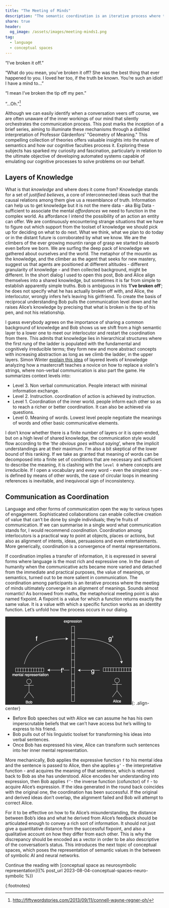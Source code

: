 ```yaml
---
title: "The Meeting of Minds"
description: "The semantic coordination is an iterative process where the meeting of minds ultimately converge in an alignment of meanings. This is post has been inspired by the book Geometry of Mearning written by Prof. Gärdenfors"
share: true
header:
  og_image: /assets/images/meeting-minds1.png
tag:
  - language
  - conceptual spaces
---
```

“I’ve broken it off.”

“What do you mean, you’ve broken it off? She was the best thing that ever happened to you. I loved her too, if the truth be known. You’re such an idiot! I have a mind to…”

“I mean I’ve broken the tip off my pen.”

“…Oh.”[^1]

Although we can easily identify when a conversation veers off course, we are often unaware of the inner workings of our mind that silently orchestrates the communication process. This post marks the inception of a brief series, aiming to illuminate these mechanisms through a distilled interpretation of Professor Gärdenfors' "Geometry of Meaning." This compelling collection of theories offers valuable insights into the nature of semantics and how our cognitive faculties process it. Exploring these subjects has sparked my curiosity and fascination, particularly in relation to the ultimate objective of developing automated systems capable of emulating our cognitive processes to solve problems on our behalf.

## Layers of Knowledge

What is that _knowledge_ and where does it come from? Knowledge stands for a set of _justified believes_, a core of interconnected ideas such that the causal relations among them give us a resemblance of truth. Information can help us to get knowledge but it is not the mere data - aka Big Data - sufficient to associate the mental _affordances_ we need to function in the complex world. As affordance I intend the possibility of an action an entity can offer. We are continuously encountering strange situations that we have to figure out which support from the toolset of knowledge we should pick up for deciding on what to do next. 
What we think, what we plan to do today or in the distant future is corroborated by what we know. We are the climbers of the ever growing mountin range of grasp we started to absorb even before we born. We are surfing the deep pack of knowledge we gathered about ourselves and the world. 
The metaphor of the mountin as the knowledge, and the climber as the agent that seeks for new mastery, suggest us that agents are positioned at different altitudes - different granularity of knowledge - and then collected background, might be different. In the short dialog I used to open this post, Bob and Alice align themselves into a shared knowledge, but sometimes it is far from simple to establish apparently simple truths. Bob is ambiguous in his ‘**I’ve broken off**’; he does not specify what he has actually broken off with, and Alice, the interlocutor, wrongly infers he’s leaving his girlfriend. To create the basis of reciprocal understanding Bob pulls the communication level down and he raises Alice’s knowledge by precising that what is broken is the tip of his pen, and not his relationship. 

I guess everybody agrees on the importance of sharing a common background of knowledge and Bob shows us we shift from a high semantic layer to a lower one to meet our interlocutor and restart the coordination from there. This admits that knowledge lies in hierarchical structures where the first rung of the ladder is populated with the fundamental and cognitively irreducible terms; they form new and more abstract concepts with increasing abstraction as long as we climb the ladder, in the upper layers. Simon Winter [explain this idea](http://simonwinter.se/avhandling/intro.html) of layered levels of knowledge analyzing how a mastercraft teaches a novice on how to replace a violin's strings, where non-verbal communication is also part the game. He summarizes context levels into:

- Level 3. Non verbal communication. People interact with minimal information exchange.
- Level 2. Instruction. coordination of action is achieved by instruction.
- Level 1. Coordination of the inner world. people inform each other so as to reach a richer or better coordination. It can also be achieved via questions.
- Level 0. Meaning of words. Lowest level people negotiate the meanings of words and other basic communicative elements.

I don’t know whether there is a finite number of layers or it is open-ended, but on a high level of shared knowledge, the communication style would flow according to the ‘_the obvious goes without saying_’, where the implicit understandings are at their maximum. I'm also a bit skeptical of the lower bound of this ranking. If we take as granted that meaning of words can be decomposed into a finite set of conditions that are necessary and sufficient to describe the meaning, it is clashing with the `level 0` where concepts are irreducible. If I open a vocabulary and every word - even the simplest one - is defined by means of other words, the case of circular loops in meaning references is inevitable, and inequivocal sign of inconsistency. 


## Communication as Coordination
Language and other forms of communication open the way to various types of engagement. Sophisticated collaborations can enable collective creation of value that can’t be done by single individuals; they’re fruits of communication. If we can summarise in a single word what communication stands for, I would recommend _coordination_. Coordination among interlocutors is a practical way to point at objects, places or actions, but also as alignment of intents, ideas, persuasions and even entertainments. More generically, coordination is a convergence of mental representations.

If coordination implies a transfer of information, it is expressed in several forms where language is the most rich and expressive one. In the dawn of humanity when the communicative acts became more varied and detached from the immediate and practical purposes, the value of meanings, or semantics, turned out to be more salient in communication. The coordination among participants is an iterative process where the meeting of minds ultimately converge in an alignment of meanings. Sounds almost romantic! As borrowed from maths, the metaphorical meeting point is also named fixpoint. A fixpoint is a value for which a function returns exactly the same value. It is a value with which a specific function works as an identity function. Let’s unfold how the process occurs in our dialog.

![image-center](/assets/images/meeting-minds.png){: .align-center}

- Before Bob speeches out with Alice we can assume he has his own imperscrutable beliefs that we can’t have access but he’s willing to express to his friend. 
- Bob pulls out of his linguistic toolset for transforming his ideas into verbal sentences.  
- Once Bob has expressed his view, Alice can transform such sentences into her inner mental representation.

More mechanically, Bob applies the expressive function `f` to his mental idea and the sentence is passed to Alice, then she applies `g’` - the interpretative function  - and acquires the meaning of that sentence, which is returned back to Bob as she has understood. Alice encodes her understanding into expression, then Bob applies `f’`-  the inverse function (cofunctor) of `f` - to acquire Alice’s expression. If the idea generated in the round back coincides with the original one, the coordination has been successful. If the original and derived ideas don’t overlap, the alignment failed and Bob will attempt to correct Alice.

For it to be effective on how to fix Alice’s misunderstanding, the distance between Bob’s idea and what he derived from Alice’s feedback should be articulated enough to convey a rich sort of information. It should not just give a quantitative distance from the successful fixpoint, and also a qualitative account on how they differ from each other. This is why the discrepancy should be encoded as a vector in order to be also descriptive of the conversation’s status. This introduces the next topic of conceptual spaces, which poses the representation of semantic values in the between of symbolic AI and neural networks.

Continue the reading with [conceptual space as neurosymbolic representation]({% post_url 2023-08-04-conceptual-spaces-neuro-symbolic %})

{:footnotes}
[^1]: http://fiftywordstories.com/2013/09/11/connell-wayne-regner-oh/ 

